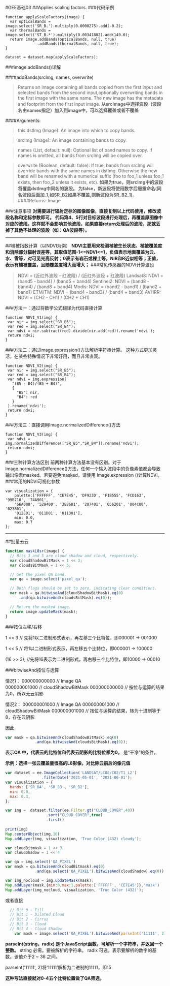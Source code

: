 #GEE基础03
##Applies scaling factors.
###代码示例
```javascript{.line-numbers}
function applyScaleFactors(image) {
  var opticalBands = image.select('SR_B.').multiply(0.0000275).add(-0.2);
  var thermalBands = image.select('ST_B.*').multiply(0.00341802).add(149.0);
  return image.addBands(opticalBands, null, true)
              .addBands(thermalBands, null, true);
}

dataset = dataset.map(applyScaleFactors);
```

###image.addBands()详解

####addBands(srcImg, names, overwrite)
>Returns an image containing all bands copied from the first input and selected bands from the second input,optionally overwriting bands in the first image with the same name. 
The new image has the metadata and footprint from the first input image.
**从srcImage中选择波段（波段名由names指定）加入到image中，可以选择覆盖或者不覆盖**

####Arguments:
>this:dstImg (Image):
An image into which to copy bands.

>srcImg (Image):
An image containing bands to copy.

>names (List, default: null):
Optional list of band names to copy. If names is omitted, all bands from srcImg will be copied over.


>overwrite (Boolean, default: false):
If true, bands from srcImg will override bands with the same names in dstImg. Otherwise the new band will be renamed with a numerical suffix (foo to foo_1 unless foo_1 exists, then foo_2 unless it exists, etc).
**如果为true，则srcImg中的波段将覆盖dstImg中同名的波段。
为false，新波段将使用数字后缀重命名(同名波段后面加_1,如SR_B2如果不覆盖,则新波段为SR_B2_1)**。
####Returns: Image

###注意事项
**对需要进行辐射定标的图像图像，直接复制以上代码使用，修改波段名称和定标参数即可。
代码第4、5行对目标波段进行处理后，再覆盖原图像中对应的波段。这样就不会影响其他波段，如果直接return处理后的波段，那就丢掉了其他不处理的波段（如：QA波段等）。**

***
##植被指数计算（以NDVI为例）
**NDVI主要用来检测植被生长状态、植被覆盖度和消除部分辐射误差等，其取值范围-1<=NDVI<=1，负值表示地面覆盖为云、水、雪等，对可见光高反射；0表示有岩石或裸土等，NIR和R近似相等；正值，表示有植被覆盖，且随覆盖度增大而增大；**
###常见传感器的NDVI计算波段
>NDVI = (近红外波段 - 红波段) / (近红外波段 + 红波段)
Landsat8: NDVI = (band5 - band4) / (band5 + band4)
Sentinel2: NDVI = (band8 - band4) / (band8 + band4)
Modis: NDVI = (band2 - band1) / (band2 + band1)
ETM/TM: NDVI = (band4 - band3) / (band4 + band3)
>AVHRR: NDVI = (CH2 - CH1) / (CH2 + CH1)

###方法一：通过将数学公式翻译为代码直接计算
```javascript{.line-numbers}
function NDVI_V1(img) {
 var nir = img.select("SR_B5");
 var red = img.select("SR_B4");
 var ndvi = nir.subtract(red).divide(nir.add(red)).rename('ndvi');
 return ndvi;
}
```
###方法二：通过Image.expression()方法解析字符串计算。
这种方式更加灵活，在某些特殊情况下非常好用，而且非常直观。
```javascript{.line-numbers}
function NDVI_V2(img) {
 var nir = img.select("SR_B5");
 var red = img.select("SR_B4");
 var ndvi = img.expression(
   "(B5 - B4)/(B5 + B4)",
   {
     "B5": nir,
     "B4": red
   }
 ).rename('ndvi');
 return ndvi;
}
```
###方法三：直接调用Image.normalizedDifference()方法
```javascript{.line-numbers}
function NDVI_V3(img) {
 var ndvi = img.normalizedDifference(["SR_B5","SR_B4"]).rename('ndvi');
 return ndvi;
}
```
###三种计算方法区别
前两种计算方法基本没有区别。对于Image.normalizedDifference()方法，任何一个输入波段中的负像素值都会导致输出像素masked。若要避免masked，请使用 Image.expression ()计算NDVI。
###常用的NDVI可视化参数
```javascript{.line-numbers}
var visualization = {
    palette:['FFFFFF', 'CE7E45', 'DF923D', 'F1B555', 'FCD163', '99B718', '74A901',
    '66A000', '529400', '3E8601', '207401', '056201', '004C00', '023B01',
    '012E01', '011D01', '011301'],
    min: 0.0,
    max: 0.7
};
```
***

##批量去云
```js
function maskL8sr(image) {
  // Bits 3 and 5 are cloud shadow and cloud, respectively.
  var cloudShadowBitMask = 1 << 3;
  var cloudsBitMask = 1 << 5;

  // Get the pixel QA band.
  var qa = image.select('pixel_qa');

  // Both flags should be set to zero, indicating clear conditions.
  var mask = qa.bitwiseAnd(cloudShadowBitMask).eq(0)
      .and(qa.bitwiseAnd(cloudsBitMask).eq(0));

  // Return the masked image.
  return image.updateMask(mask);
}
```


###按位左移/右移

1 << 3 
// 先将1以二进制形式表示，再左移三个比特位，即000001 → 001000

1 << 5
// 将1以二进制形式表示，再左移五个比特位，即000001 → 100000

(16 >> 3);
//先将16表示为二进制形式，再右移三个比特位，即10000 → 00010

###bitwiseAnd按位与运算

情况1：
000000000000 // Image QA   
000000001000 // cloudShadowBitMask
000000000000 // 按位与运算的结果为0，所以无云阴影

情况2：
000000001000 // Image QA 
000000001000 // cloudShadowBitMask
000000001000 // 按位与运算的结果，转为十进制等于8，存在云阴影


因此
```js
var mask = qa.bitwiseAnd(cloudShadowBitMask).eq(0)
             .and(qa.bitwiseAnd(cloudsBitMask).eq(0));
```
表示**QA 中，代表云的比特位和代表云阴影的比特位都为0，** 是“干净”的条件。


**示例：选择一张云覆盖量很高的L8影像，对比除云前后的像元值**
```js
var dataset = ee.ImageCollection('LANDSAT/LC08/C02/T1_L2')
                .filterDate('2021-05-01', '2021-06-01');
var visualization = {
  bands: ['SR_B4', 'SR_B3', 'SR_B2'],
  min: 0.0,
  max: 0.3,
};

var img =  dataset.filter(ee.Filter.gt("CLOUD_COVER",40))
                  .sort("CLOUD_COVER",true)
                  .first()
                  
print(img)
Map.centerObject(img,10)
Map.addLayer(img, visualization, 'True Color (432) cloudy');

var cloudBitmask = 1 << 3
var cloudShadow = 1 << 4

var qa = img.select('QA_PIXEL')
var mask = qa.bitwiseAnd(cloudBitmask).eq(0)
             .and(qa.select('QA_PIXEL').bitwiseAnd(cloudShadow).eq(0))

var img_nocloud = img.updateMask(mask);
Map.addLayer(mask,{min:0,max:1,palette:['FFFFFF', 'CE7E45']},'mask')
Map.addLayer(img_nocloud, visualization, 'True Color (432)');

```

或者直接
```js
  // Bit 0 - Fill
  // Bit 1 - Dilated Cloud
  // Bit 2 - Cirrus
  // Bit 3 - Cloud
  // Bit 4 - Cloud Shadow
    var mask = image.select('QA_PIXEL').bitwiseAnd(parseInt('11111', 2)).eq(0);
```
**parseInt(string，radix) 是个JavaScript函数，可解析一个字符串，并返回一个整数。**
string	必需。要被解析的字符串。
radix	  可选。表示要解析的数字的基数。该值介于2 ~ 36 之间。

parseInt('11111', 2)将‘11111’解析为二进制的11111，即15

**这种写法直接就对0-4五个比特位置做了QA筛选。**

